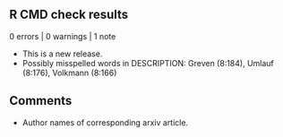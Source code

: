 ## R CMD check results

0 errors | 0 warnings | 1 note

* This is a new release.
* Possibly misspelled words in DESCRIPTION: Greven (8:184),  Umlauf (8:176), Volkmann (8:166)


## Comments

* Author names of corresponding arxiv article.
